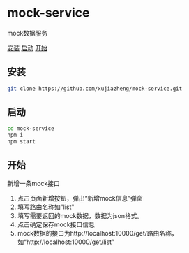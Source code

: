 # mock-service

mock数据服务

[安装](#安装)
[启动](#启动)
[开始](#开始)


## 安装

```bash
git clone https://github.com/xujiazheng/mock-service.git

```

## 启动

```bash
cd mock-service
npm i
npm start
```

## 开始

新增一条mock接口

1. 点击页面新增按钮，弹出“新增mock信息”弹窗
2. 填写路由名称如"list"
3. 填写需要返回的mock数据，数据为json格式。
4. 点击确定保存mock接口信息
5. mock数据的接口为http://localhost:10000/get/路由名称， 如“http://localhost:10000/get/list”